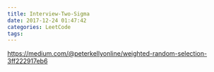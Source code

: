 ```yaml
---
title: Interview-Two-Sigma
date: 2017-12-24 01:47:42
categories: LeetCode
tags:
---
```


https://medium.com/@peterkellyonline/weighted-random-selection-3ff222917eb6




